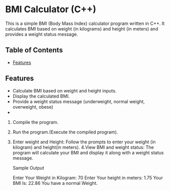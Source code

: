 # BMI Calculator (C++)

This is a simple BMI (Body Mass Index) calculator program written in C++. It calculates BMI based on weight (in kilograms) and height (in meters) and provides a weight status message.

## Table of Contents

- [Features](#features)
  
  

## Features

- Calculate BMI based on weight and height inputs.
- Display the calculated BMI.
- Provide a weight status message (underweight, normal weight, overweight, obese)
- 
1. Compile the program.
2. Run the program.(Execute the compiled program).
3. Enter weight and Height:
   Follow the prompts to enter your weight (in kilogram) and height(in meters).
4.View BMI and weight status:
The program will calculate your BMI and display it along with a weight status message.

   Sample Output

   Enter Your Weight in Kilogram: 70
   Enter Your height in meters: 1.75
   Your BMI Is: 22.86
   You have a normal Weight.
